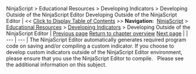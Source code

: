 ﻿
NinjaScript \> Educational Resources \> Developing Indicators \> Developing Outside of the NinjaScript Editor
Developing Outside of the NinjaScript Editor
| \<\< [Click to Display Table of Contents](developing_outside_of_the_ninj.md) \>\> **Navigation:**     [NinjaScript](ninjascript-1.md) \> [Educational Resources](educational_resources-1.md) \> [Developing Indicators](developing_indicators-1.md) \> Developing Outside of the NinjaScript Editor | [Previous page](using-1.md) [Return to chapter overview](developing_indicators-1.md) [Next page](developing_strategies-1.md) |
| --- | --- |
The NinjaScript Editor automatically generates required program code on saving and/or compiling a custom indicator. If you choose to develop custom indicators outside of the NinjaScript Editor environment, please ensure that you use the NinjaScript Editor to compile.
 
Please see the additional information on this subject.

